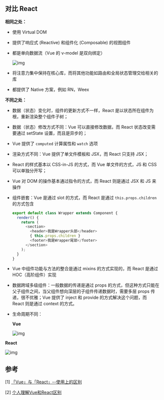 ## 对比 React

**相同之处：**

- 使用 Virtual DOM

- 提供了响应式 (Reactive) 和组件化 (Composable) 的视图组件

- 都是单向数据流（Vue 的 v-model 是双向绑定）

  ![img](https://user-gold-cdn.xitu.io/2018/9/2/165984beb2c823d1?imageView2/0/w/1280/h/960/format/webp/ignore-error/1)

- 将注意力集中保持在核心库，而将其他功能如路由和全局状态管理交给相关的库

- 都提供了 Native 方案，例如 RN，Weex



**不同之处：**

- 数据（状态）变化时，组件的更新方式不一样，React 是以状态所在组件为根，重新渲染整个组件子树；

- 数据（状态）修改方式不同：Vue 可以直接修改数据，而 React 状态改变需要通过 setState 设置，而且是异步的；

- Vue 提供了 `computed` 计算属性和 `watch` 选项

- 渲染方式不同：Vue 提供了单文件模板和 JSX，而 React 只支持 JSX；

- React 的样式基本以 CSS-in-JS 的方式，而 Vue 单文件的方式，JS 和 CSS 可以单独分开写；

- Vue 对 DOM 的操作基本通过指令的方式，而 React 则是通过 JSX 和 JS 来操作

- 组件嵌套：Vue 是通过 slot 的方式，而 React 是通过 `this.props.children` 的方式包含

  ```js
  export default class Wrapper extends Component {
    render() {
      return (
        <section>
          <header>我是Wrapper头部</header>
          { this.props.children }
          <footer>我是Wrapper尾部</footer>
        </section>
      );
    }
  }
  ```

- Vue 中组件功能与方法的整合是通过 mixins 的方式实现的，而 React 是通过 HOC（高阶组件）实现

- 数据跨域多级组件：一般数据的传递是通过 props 的方式，但这种方式只能在父子组件之间，当父组件想向深层的子组件传递数据时，需要多层 props 传递，很不优雅；Vue 提供了 inject 和 provide 的方式解决这个问题，而 React 则是通过 context 的方式。

- 生命周期不同：

  **Vue**

  ![img](https://user-gold-cdn.xitu.io/2018/9/6/165ad6f55c319399?imageView2/0/w/1280/h/960/format/webp/ignore-error/1)

**React**

![img](https://user-gold-cdn.xitu.io/2018/9/6/165ad7307ebbf0e7?imageView2/0/w/1280/h/960/format/webp/ignore-error/1)



## 参考

[1] [「Vue」与「React」--使用上的区别](<https://juejin.im/post/5c2de832f265da6172659b45>)

[2] [个人理解Vue和React区别](<https://juejin.im/post/5b8b56e3f265da434c1f5f76>)